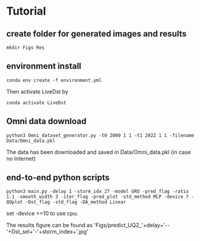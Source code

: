 # Tutorial

## create folder for generated images and results

    mkdir Figs Res

## environment install 

    conda env create -f environment.yml
    
Then activate LiveDst by

    conda activate LiveDst

## Omni data download

    python3 Omni_dataset_generator.py -t0 2000 1 1 -t1 2022 1 1 -filename Data/Omni_data.pkl

The data has been downloaded and saved in Data/Omni_data.pkl (in case no Internet)

## end-to-end python scripts

    python3 main.py -delay 1 -storm_idx 27 -model GRU -pred_flag -ratio 1.1 -smooth_width 3 -iter_flag -pred_plot -std_method MLP -device 7 -QQplot -Dst_flag -std_flag -DA_method Linear

set -device >=10 to use cpu.

The results figure can be found as 'Figs/predict_UQ2_'+delay+'--'+Dst_sel+'-'+storm_index+'.jpg'